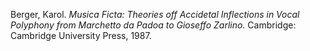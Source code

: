 Berger, Karol. *Musica Ficta: Theories off Accidetal Inflections in Vocal Polyphony from Marchetto da Padoa to Gioseffo Zarlino.* Cambridge: Cambridge University Press, 1987.  
